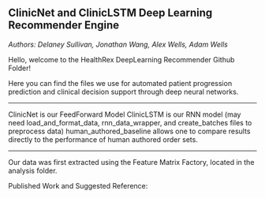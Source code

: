 ## ClinicNet and ClinicLSTM Deep Learning Recommender Engine
*Authors: Delaney Sullivan, Jonathan Wang, Alex Wells, Adam Wells*

Hello, welcome to the HealthRex DeepLearning Recommender Github Folder!

Here you can find the files we use for automated patient progression prediction and clinical decision support through deep neural networks.

---
ClinicNet is our FeedForward Model 
ClinicLSTM is our RNN model (may need load_and_format_data, rnn_data_wrapper, and create_batches files to preprocess data) 
human_authored_baseline allows one to compare results directly to the performance of human authored order sets.

---

Our data was first extracted using the Feature Matrix Factory, located in the analysis folder.

Published Work and Suggested Reference: 
